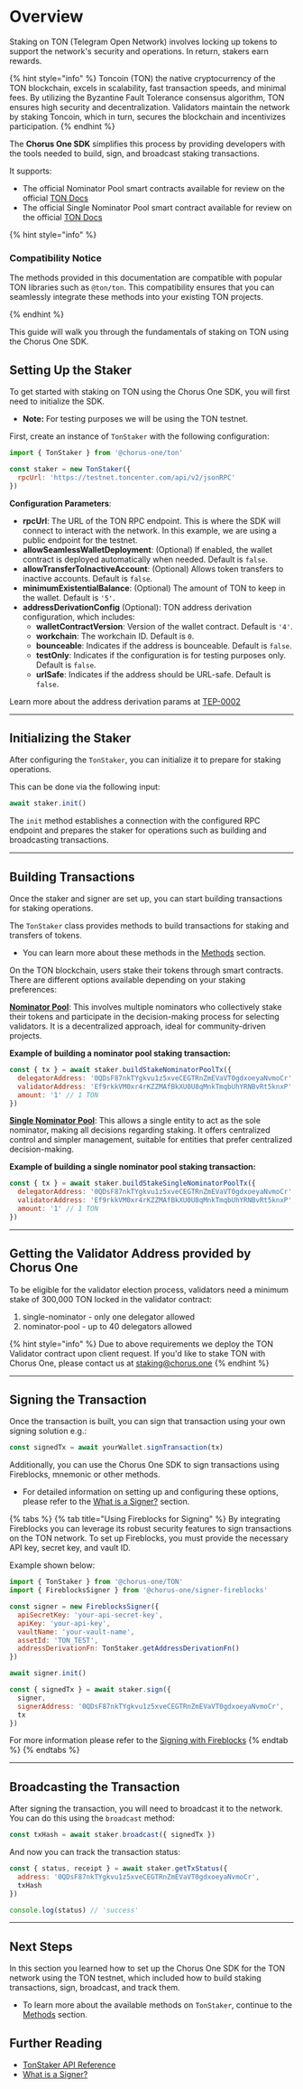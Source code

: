 # Overview

Staking on TON (Telegram Open Network) involves locking up tokens to support the network's security and operations. In return, stakers earn rewards.

{% hint style="info" %}
Toncoin (TON) the native cryptocurrency of the TON blockchain, excels in scalability, fast transaction speeds, and minimal fees. By utilizing the Byzantine Fault Tolerance consensus algorithm, TON ensures high security and decentralization. Validators maintain the network by staking Toncoin, which in turn, secures the blockchain and incentivizes participation.
{% endhint %}

The **Chorus One SDK** simplifies this process by providing developers with the tools needed to build, sign, and broadcast staking transactions.

It supports:

- The official Nominator Pool smart contracts available for review on the official [TON Docs](https://docs.ton.org/participate/network-maintenance/nominators)
- The official Single Nominator Pool smart contract available for review on the official [TON Docs](https://docs.ton.org/participate/network-maintenance/single-nominator)

{% hint style="info" %}

### Compatibility Notice

The methods provided in this documentation are compatible with popular TON libraries such as `@ton/ton`. This compatibility ensures that you can seamlessly integrate these methods into your existing TON projects.

{% endhint %}

This guide will walk you through the fundamentals of staking on TON using the Chorus One SDK.

## Setting Up the Staker

To get started with staking on TON using the Chorus One SDK, you will first need to initialize the SDK.

- **Note:** For testing purposes we will be using the TON testnet.

First, create an instance of `TonStaker` with the following configuration:

```javascript
import { TonStaker } from '@chorus-one/ton'

const staker = new TonStaker({
  rpcUrl: 'https://testnet.toncenter.com/api/v2/jsonRPC'
})
```

**Configuration Parameters**:

- **rpcUrl**: The URL of the TON RPC endpoint. This is where the SDK will connect to interact with the network. In this example, we are using a public endpoint for the testnet.
- **allowSeamlessWalletDeployment**: (Optional) If enabled, the wallet contract is deployed automatically when needed. Default is `false`.
- **allowTransferToInactiveAccount**: (Optional) Allows token transfers to inactive accounts. Default is `false`.
- **minimumExistentialBalance**: (Optional) The amount of TON to keep in the wallet. Default is `'5'`.
- **addressDerivationConfig** (Optional): TON address derivation configuration, which includes:
  - **walletContractVersion**: Version of the wallet contract. Default is `'4'`.
  - **workchain**: The workchain ID. Default is `0`.
  - **bounceable**: Indicates if the address is bounceable. Default is `false`.
  - **testOnly**: Indicates if the configuration is for testing purposes only. Default is `false`.
  - **urlSafe**: Indicates if the address should be URL-safe. Default is `false`.

Learn more about the address derivation params at [TEP-0002](https://github.com/ton-blockchain/TEPs/blob/master/text/0002-address.md#smart-contract-addresses)

---

## Initializing the Staker

After configuring the `TonStaker`, you can initialize it to prepare for staking operations.

This can be done via the following input:

```javascript
await staker.init()
```

The `init` method establishes a connection with the configured RPC endpoint and prepares the staker for operations such as building and broadcasting transactions.

---

## Building Transactions

Once the staker and signer are set up, you can start building transactions for staking operations.

The `TonStaker` class provides methods to build transactions for staking and transfers of tokens.

- You can learn more about these methods in the [Methods](methods.md) section.

On the TON blockchain, users stake their tokens through smart contracts. There are different options available depending on your staking preferences:

[**Nominator Pool**](https://github.com/ton-blockchain/nominator-pool): This involves multiple nominators who collectively stake their tokens and participate in the decision-making process for selecting validators. It is a decentralized approach, ideal for community-driven projects.

**Example of building a nominator pool staking transaction:**

```javascript
const { tx } = await staker.buildStakeNominatorPoolTx({
  delegatorAddress: '0QDsF87nkTYgkvu1z5xveCEGTRnZmEVaVT0gdxoeyaNvmoCr',
  validatorAddress: 'Ef9rkkVM0xr4rKZZMAfBkXU0U8qMnkTmqbUhYRNBvRt5knxP',
  amount: '1' // 1 TON
})
```

[**Single Nominator Pool**](https://github.com/orbs-network/single-nominator/tree/main): This allows a single entity to act as the sole nominator, making all decisions regarding staking. It offers centralized control and simpler management, suitable for entities that prefer centralized decision-making.

**Example of building a single nominator pool staking transaction:**

```javascript
const { tx } = await staker.buildStakeSingleNominatorPoolTx({
  delegatorAddress: '0QDsF87nkTYgkvu1z5xveCEGTRnZmEVaVT0gdxoeyaNvmoCr',
  validatorAddress: 'Ef9rkkVM0xr4rKZZMAfBkXU0U8qMnkTmqbUhYRNBvRt5knxP',
  amount: '1' // 1 TON
})
```

---

## Getting the Validator Address provided by Chorus One

To be eligible for the validator election process, validators need a minimum stake of 300,000 TON locked in the validator contract:

1. single-nominator - only one delegator allowed
2. nominator-pool - up to 40 delegators allowed

{% hint style="info" %}
Due to above requirements we deploy the TON Validator contract upon client request. If you'd like to stake TON with Chorus One, please contact us at [staking@chorus.one](mailto:staking@chorus.one)
{% endhint %}

---

## Signing the Transaction

Once the transaction is built, you can sign that transaction using your own signing solution e.g.:

```js
const signedTx = await yourWallet.signTransaction(tx)
```

Additionally, you can use the Chorus One SDK to sign transactions using Fireblocks, mnemonic or other methods.

- For detailed information on setting up and configuring these options, please refer to the [What is a Signer?](../../signers-explained/what-is-a-signer.md) section.

{% tabs %}
{% tab title="Using Fireblocks for Signing" %}
By integrating Fireblocks you can leverage its robust security features to sign transactions on the TON network. To set up Fireblocks, you must provide the necessary API key, secret key, and vault ID.

Example shown below:

```javascript
import { TonStaker } from '@chorus-one/TON'
import { FireblocksSigner } from '@chorus-one/signer-fireblocks'

const signer = new FireblocksSigner({
  apiSecretKey: 'your-api-secret-key',
  apiKey: 'your-api-key',
  vaultName: 'your-vault-name',
  assetId: 'TON_TEST',
  addressDerivationFn: TonStaker.getAddressDerivationFn()
})

await signer.init()

const { signedTx } = await staker.sign({
  signer,
  signerAddress: '0QDsF87nkTYgkvu1z5xveCEGTRnZmEVaVT0gdxoeyaNvmoCr',
  tx
})
```

For more information please refer to the [Signing with Fireblocks](../../signers-explained/fireblocks.md)
{% endtab %}
{% endtabs %}

---

## Broadcasting the Transaction

After signing the transaction, you will need to broadcast it to the network. You can do this using the `broadcast` method:

```javascript
const txHash = await staker.broadcast({ signedTx })
```

And now you can track the transaction status:

```javascript
const { status, receipt } = await staker.getTxStatus({
  address: '0QDsF87nkTYgkvu1z5xveCEGTRnZmEVaVT0gdxoeyaNvmoCr',
  txHash
})

console.log(status) // 'success'
```

---

## Next Steps

In this section you learned how to set up the Chorus One SDK for the TON network using the TON testnet, which included how to build staking transactions, sign, broadcast, and track them.

- To learn more about the available methods on `TonStaker`, continue to the [Methods](methods.md) section.

## Further Reading

- [TonStaker API Reference](../../docs/classes/ton_src.TonStaker.md)
- [What is a Signer?](../../signers-explained/what-is-a-signer.md)
